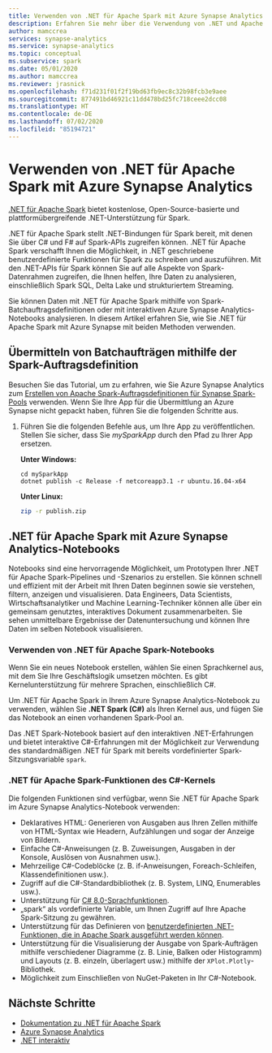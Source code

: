 ```yaml
---
title: Verwenden von .NET für Apache Spark mit Azure Synapse Analytics
description: Erfahren Sie mehr über die Verwendung von .NET und Apache Spark für Batchverarbeitung, Echtzeitstreaming, Machine Learning und das Schreiben von Ad-hoc-Abfragen in Azure Synapse Analytics-Notebooks.
author: mamccrea
services: synapse-analytics
ms.service: synapse-analytics
ms.topic: conceptual
ms.subservice: spark
ms.date: 05/01/2020
ms.author: mamccrea
ms.reviewer: jrasnick
ms.openlocfilehash: f71d231f01f2f19bd63fb9ec8c32b98fcb3e9aee
ms.sourcegitcommit: 877491bd46921c11dd478bd25fc718ceee2dcc08
ms.translationtype: HT
ms.contentlocale: de-DE
ms.lasthandoff: 07/02/2020
ms.locfileid: "85194721"
---
```

# <a name="use-net-for-apache-spark-with-azure-synapse-analytics"></a>Verwenden von .NET für Apache Spark mit Azure Synapse Analytics

[.NET für Apache Spark](https://dot.net/spark) bietet kostenlose, Open-Source-basierte und plattformübergreifende .NET-Unterstützung für Spark. 

.NET für Apache Spark stellt .NET-Bindungen für Spark bereit, mit denen Sie über C# und F# auf Spark-APIs zugreifen können. .NET für Apache Spark verschafft Ihnen die Möglichkeit, in .NET geschriebene benutzerdefinierte Funktionen für Spark zu schreiben und auszuführen. Mit den .NET-APIs für Spark können Sie auf alle Aspekte von Spark-Datenrahmen zugreifen, die Ihnen helfen, Ihre Daten zu analysieren, einschließlich Spark SQL, Delta Lake und strukturiertem Streaming.

Sie können Daten mit .NET für Apache Spark mithilfe von Spark-Batchauftragsdefinitionen oder mit interaktiven Azure Synapse Analytics-Notebooks analysieren. In diesem Artikel erfahren Sie, wie Sie .NET für Apache Spark mit Azure Synapse mit beiden Methoden verwenden.

## <a name="submit-batch-jobs-using-the-spark-job-definition"></a>Übermitteln von Batchaufträgen mithilfe der Spark-Auftragsdefinition

Besuchen Sie das Tutorial, um zu erfahren, wie Sie Azure Synapse Analytics zum [Erstellen von Apache Spark-Auftragsdefinitionen für Synapse Spark-Pools](apache-spark-job-definitions.md) verwenden. Wenn Sie Ihre App für die Übermittlung an Azure Synapse nicht gepackt haben, führen Sie die folgenden Schritte aus.

1. Führen Sie die folgenden Befehle aus, um Ihre App zu veröffentlichen. Stellen Sie sicher, dass Sie *mySparkApp* durch den Pfad zu Ihrer App ersetzen.

   **Unter Windows:**

   ```dotnetcli
   cd mySparkApp
   dotnet publish -c Release -f netcoreapp3.1 -r ubuntu.16.04-x64
   ```

   **Unter Linux:**

   ```bash
   zip -r publish.zip
   ```

## <a name="net-for-apache-spark-in-azure-synapse-analytics-notebooks"></a>.NET für Apache Spark mit Azure Synapse Analytics-Notebooks 

Notebooks sind eine hervorragende Möglichkeit, um Prototypen Ihrer .NET für Apache Spark-Pipelines und -Szenarios zu erstellen. Sie können schnell und effizient mit der Arbeit mit Ihren Daten beginnen sowie sie verstehen, filtern, anzeigen und visualisieren. Data Engineers, Data Scientists, Wirtschaftsanalytiker und Machine Learning-Techniker können alle über ein gemeinsam genutztes, interaktives Dokument zusammenarbeiten. Sie sehen unmittelbare Ergebnisse der Datenuntersuchung und können Ihre Daten im selben Notebook visualisieren.

### <a name="how-to-use-net-for-apache-spark-notebooks"></a>Verwenden von .NET für Apache Spark-Notebooks

Wenn Sie ein neues Notebook erstellen, wählen Sie einen Sprachkernel aus, mit dem Sie Ihre Geschäftslogik umsetzen möchten. Es gibt Kernelunterstützung für mehrere Sprachen, einschließlich C#.

Um .NET für Apache Spark in Ihrem Azure Synapse Analytics-Notebook zu verwenden, wählen Sie **.NET Spark (C#)** als Ihren Kernel aus, und fügen Sie das Notebook an einen vorhandenen Spark-Pool an.

Das .NET Spark-Notebook basiert auf den interaktiven .NET-Erfahrungen und bietet interaktive C#-Erfahrungen mit der Möglichkeit zur Verwendung des standardmäßigen .NET für Spark mit bereits vordefinierter Spark-Sitzungsvariable `spark`.

### <a name="net-for-apache-spark-c-kernel-features"></a>.NET für Apache Spark-Funktionen des C#-Kernels

Die folgenden Funktionen sind verfügbar, wenn Sie .NET für Apache Spark im Azure Synapse Analytics-Notebook verwenden:

* Deklaratives HTML: Generieren von Ausgaben aus Ihren Zellen mithilfe von HTML-Syntax wie Headern, Aufzählungen und sogar der Anzeige von Bildern.
* Einfache C#-Anweisungen (z. B. Zuweisungen, Ausgaben in der Konsole, Auslösen von Ausnahmen usw.).
* Mehrzeilige C#-Codeblöcke (z. B. if-Anweisungen, Foreach-Schleifen, Klassendefinitionen usw.).
* Zugriff auf die C#-Standardbibliothek (z. B. System, LINQ, Enumerables usw.).
* Unterstützung für [C# 8.0-Sprachfunktionen](/dotnet/csharp/whats-new/csharp-8?toc=/azure/synapse-analytics/toc.json&bc=/azure/synapse-analytics/breadcrumb/toc.json).
* „spark“ als vordefinierte Variable, um Ihnen Zugriff auf Ihre Apache Spark-Sitzung zu gewähren.
* Unterstützung für das Definieren von [benutzerdefinierten .NET-Funktionen, die in Apache Spark ausgeführt werden können](https://github.com/dotnet/spark/blob/master/examples/Microsoft.Spark.CSharp.Examples/Sql).
* Unterstützung für die Visualisierung der Ausgabe von Spark-Aufträgen mithilfe verschiedener Diagramme (z. B. Linie, Balken oder Histogramm) und Layouts (z. B. einzeln, überlagert usw.) mithilfe der `XPlot.Plotly`-Bibliothek.
* Möglichkeit zum Einschließen von NuGet-Paketen in Ihr C#-Notebook.

## <a name="next-steps"></a>Nächste Schritte

* [Dokumentation zu .NET für Apache Spark](/dotnet/spark?toc=/azure/synapse-analytics/toc.json&bc=/azure/synapse-analytics/breadcrumb/toc.json)
* [Azure Synapse Analytics](https://docs.microsoft.com/azure/synapse-analytics)
* [.NET interaktiv](https://devblogs.microsoft.com/dotnet/creating-interactive-net-documentation/)
